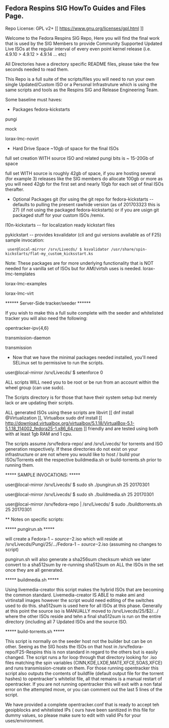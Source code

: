 ## Fedora Respins SIG HowTo Guides and Files Page.

Repo License: GPL v2+ [[ https://www.gnu.org/licenses/gpl.html ]]

Welcome to the Fedora Respins SIG Repo, Here you will find the final work that is used by the SIG Members to provide Community Supported Updated Live ISOs at the regular interval of every even point kernel release  (i.e. 4.9.10 > 4.9.12 > 4.9.14 ... etc)

All Directories have a directory specific README files, please take the few seconds needed to read them.

This Repo is a full suite of the scripts/files you will need to run your own single Updated/Custom ISO or a Personal Infrastruture which is using the same scripts and tools as the Respins SIG and Release Engineering Team.

Some baseline must haves:

* Packages
fedora-kickstarts 

pungi

mock

lorax-lmc-novirt

* Hard Drive Space
~10gb of space for the final ISOs

full set creation WITH source ISO and related pungi bits is ~ 15-20Gb of space

full set WITH source is roughly 42gb of space, if you are hosting several (for example 3) releases like the SIG members do allocate 100gb or more as you will need 42gb for the first set and nearly 10gb for each set of final ISOs therafter.


* Optional Packages
git (for using the git repo for fedora-kickstarts --defaults to pulling the present rawhide version (as of 201703323 this is 27) (if not using the packaged fedora-kickstarts) or if you are usign git packaged stuff for your custom ISOs /remix.

l10n-kickstarts -- for localization ready kickstart files

pykickstart -- provides ksvalidator (cli and gui versions available as of F25) sample invocation:

     user@local-mirror /srv/Livecds/ $ ksvalidator /usr/share/spin-kickstarts/flat-my_custom_kicksstart.ks


Note:  These packages are for more underlying functionality that is NOT needed for a vanilla set of ISOs but for AMI/virtsh uses is needed.
lorax-lmc-templates

lorax-lmc-examples

lorax-lmc-virt


****** Server-Side tracker/seeder ******

If you wish to make this a full suite complete with the seeder and whitelisted tracker you will also need the following:

opentracker-ipv{4,6}

transmission-daemon

transmission


* Now that we have the minimal packages needed installed, you'll need SELinux set to permissive to run the scripts.
   
user@local-mirror /srv/Livecds/ $ setenforce 0 

ALL scripts WILL need you to be root or be run from an account within the wheel group (can use sudo).

The Scripts directory is for those that have their system setup but merely lack or are updating their scripts.

ALL generated ISOs using these scripts are libvirt [[ dnf install @Virtualization ]], Virtualbox sudo dnf install [[ http://download.virtualbox.org/virtualbox/5.1.18/VirtualBox-5.1-5.1.18_114002_fedora25-1.x86_64.rpm  ]] friendly and are tested using both with at least 1gb RAM and 1 cpu.  

The scripts assume /srv/fedora-repo/ and /srv/Livecds/ for torrents and ISO generation respectively.  If these directories do not exist on your infrastructure or are not where you would like to host / build your ISOs/Torrents edit the respective buildmedia.sh or build-torrents.sh prior to running them.


***** SAMPLE INVOCATIONS:  *****

user@local-mirror /srv/Livecds/ $ sudo sh ./pungirun.sh 25 20170301 

user@local-mirror /srv/Livecds/ $ sudo sh ./buildmedia.sh 25 20170301

user@local-mirror /srv/fedora-repo | /srv/Livecds/ $ sudo ./buildtorrents.sh 25 20170301 

** Notes on specific scripts:

 ***** pungirun.sh  ***** 

will create a Fedora-$1-source-$2.iso which will reside at /srv/Livecds/Pungi/25/.../Fedora-$1-source-$2.iso (assuming no changes to script)

pungirun.sh will also generate a sha256sum checksum which we later convert to a sha512sum by re-running sha512sum on ALL the ISOs in the set once they are all generated.

 ***** buildmedia.sh *****
 
Using livemedia-creator this script makes the hybrid ISOs that are becoming the common standard.  Livemedia-creator IS ABLE to make ami and virtinstall images however the script would need editing of the switches used to do this. sha512sum is used here for all ISOs at this phase. Generally at this point the source iso is MANUALLY moved to /srv/Livecds/25/$2/.../ where the other ISOs reside and tehn a final sha512sum is run on the entire directory (including all 7 Updated ISOs and the source ISO. 


 ***** build-torrents.sh *****

This script is normally on the seeder host not the builder but can be on other.  Seeing as the SIG hosts the ISOs on that host in /srv/fedora-repo/F25-Respins this is non standard in regard to the others but is easily changed.  The script runs a for loop through that directory looking for .iso files matching the spin variables (CINN,KDE,LXDE,MATE,XFCE,SOAS,XFCE) and runs transmission-create on them. For those running opentracker this script also outputs the contents of buildfile (default output file for the torrent hashes) to opentracker's whitelist file, all that remains is a manual restart of opentracker.  If you are not running opentracker this will exit with a non fatal error on the attempted move, or you can comment out the last 5 lines of the script.

We have provided a complete opentracker.conf that is ready to accept teh geoipblocks and whitelisted IPs ( ours have been sanitized in this file for dummy values, so please make sure to edit with valid IPs for your uses/environment.
